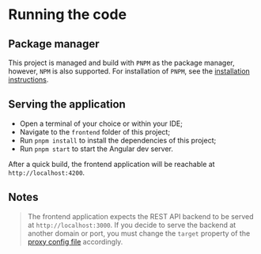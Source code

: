 # Running the code

## Package manager

This project is managed and build with `PNPM` as the package manager, however, `NPM` is also supported. For installation of `PNPM`, see the [installation instructions](https://pnpm.io/installation).

## Serving the application

- Open a terminal of your choice or within your IDE;
- Navigate to the `frontend` folder of this project;
- Run `pnpm install` to install the dependencies of this project;
- Run `pnpm start` to start the Angular dev server.

After a quick build, the frontend application will be reachable at `http://localhost:4200`.

## Notes

>The frontend application expects the REST API backend to be served at `http://localhost:3000`. If you decide to serve the backend at another domain or port, you must change the `target` property of the [proxy config file](/frontend/proxy.conf.json) accordingly.
